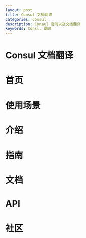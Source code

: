 ```yaml
---
layout: post
title: Consul 文档翻译
categories: Consul
description: Consul 官网以及文档翻译
keywords: Consl, 翻译
---
```

# Consul 文档翻译
# 首页
# 使用场景
# 介绍
# 指南
# 文档
# API
# 社区